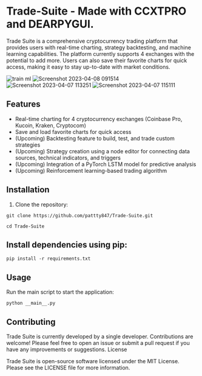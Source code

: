 # Trade-Suite - Made with CCXTPRO and DEARPYGUI.

Trade Suite is a comprehensive cryptocurrency trading platform that provides users with real-time charting, strategy backtesting, and machine learning capabilities. The platform currently supports 4 exchanges with the potential to add more. Users can also save their favorite charts for quick access, making it easy to stay up-to-date with market conditions.

![train ml](https://user-images.githubusercontent.com/23511285/230723696-0d6eeeaa-416c-4b43-a81d-b2aa4faf0e74.png)
![Screenshot 2023-04-08 091514](https://user-images.githubusercontent.com/23511285/230723698-50bd8388-c4a5-4366-abf5-35fddecc7a3d.png)
![Screenshot 2023-04-07 113251](https://user-images.githubusercontent.com/23511285/230638223-19708a1b-0f44-4829-b01a-efa99d601075.png)
![Screenshot 2023-04-07 115111](https://user-images.githubusercontent.com/23511285/230638474-04fbf355-3eff-439e-9233-51e182e01ea8.png)

## Features

- Real-time charting for 4 cryptocurrency exchanges (Coinbase Pro, Kucoin, Kraken, Cryptocom)
- Save and load favorite charts for quick access
- (Upcoming) Backtesting feature to build, test, and trade custom strategies
- (Upcoming) Strategy creation using a node editor for connecting data sources, technical indicators, and triggers
- (Upcoming) Integration of a PyTorch LSTM model for predictive analysis
- (Upcoming) Reinforcement learning-based trading algorithm

## Installation

1. Clone the repository:

```
git clone https://github.com/pattty847/Trade-Suite.git
```

```
cd Trade-Suite
```

## Install dependencies using pip:

```
pip install -r requirements.txt
```

## Usage

Run the main script to start the application:

```
python __main__.py
```

## Contributing

Trade Suite is currently developed by a single developer. Contributions are welcome! Please feel free to open an issue or submit a pull request if you have any improvements or suggestions.
License

Trade Suite is open-source software licensed under the MIT License. Please see the LICENSE file for more information.
